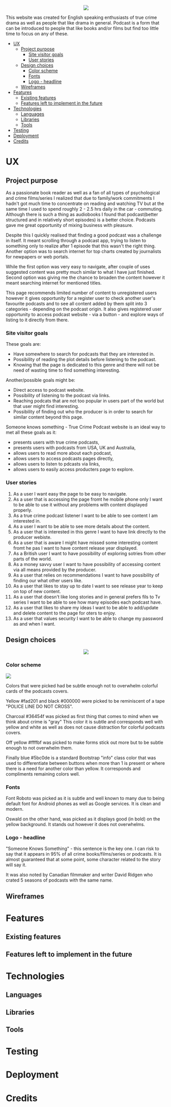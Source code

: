 <p align="center">
<img src="https://i.ibb.co/N27FgpP/logoand.png">
</p>

This website was created for English speaking enthusiasts of true crime drama as well as people that like drama in general. Podcast is a form that can be introduced to  people that like books and/or films but find too little time to focus on any of these.

- [UX](#ux)
  - [Project purpose](#project-purpose)
    - [Site visitor goals](#site-visitor-goals)
    - [User stories](#user-stories)
  - [Design choices](#design-choices)
    - [Color scheme](#color-scheme)
    - [Fonts](#fonts)
    - [Logo - headline](#logo---headline)
  - [Wireframes](#wireframes)
- [Features](#features)
  - [Existing features](#existing-features)
  - [Features left to implement in the future](#features-left-to-implement-in-the-future)
- [Technologies](#technologies)
  - [Languages](#languages)
  - [Libraries](#libraries)
  - [Tools](#tools)
- [Testing](#testing)
- [Deployment](#deployment)
- [Credits](#credits)
  
# UX

## Project purpose

As a passionate book reader as well as a fan of all types of psychological and crime films/series I realized that due to family/work commitments I hadn't got much  time to concentrate on reading and watching TV but at the same time I used to spend roughly 2 - 2.5 hrs daily in the car - commuting. Although there is such a thing as audiobooks I found that podcast(better structured and in relatively short episodes) is a better choice. Podcasts gave me great opportunity of mixing business with pleasure.

Despite this I quickly realised that finding a good podcast was a challenge in itself. It meant scrolling through a podcast app, trying to listen to something only to realize after 1 episode that this wasn't the right thing. Another option was to search internet for top charts created by journalists for newpapers or web portals.

While the first option was very easy to navigate, after couple of uses suggested content was pretty much similar to what I have just finished. Second option was giving me the chance to broaden the content however it meant searching internet for mentioned titles.

This page recommends limited number of content to unregistered users however it gives opportunity for a register user to check another user's favourite podcasts and to see all content added by them split into 3 categories - depending on the podcast origin. It also gives registered user opportunity to access podcast website - via a button - and explore ways of listing to it directly from there.

### Site visitor goals

These goals are:

- Have somewhere to search for podcasts that they are interested in.
- Possibility of reading the plot details before listening to the podcast.
- Knowing that the page is dedicated to this genre and there will not be need of wasting time to find something interesting.

Another/possible goals might be:

- Direct access to podcast website.
- Possibility of listening to the podcast via links.
- Reaching podcats that are not too popular in users part of the world but that user might find interesting.
- Possibility of finding out who the producer is in order to search for similar content beyond this page.

Someone knows something - True Crime Podcast website is an ideal way to met all these goals as it:

- presents users with true crime podcasts,
- presents users with podcasts from USA, UK and Australia,
- allows users to read more about each podcast,
- allows users to access podcasts pages directly,
- allows users to listen to pdcasts via links,
- allows users to easily access producters page to explore.

### User stories

1. As a user I want easy the page to be easy to navigate.
2. As a user that is accessing the page fromt he mobile phone only I want to be able to use it without any problems with content displayed properly.
3. As a true crime podcast listener I want to be able to see content I am interested in.
4. As a user I want to be able to see more details about the content.
5. As a user that is interested in this genre I want to have link directly to the producer webiste.
6. As a user that is aware I might have missed some interesting content fromt he pas I want to have content release year displayed.
7. As a British user I want to have possibility of exploring sotries from other parts of the world.
8. As a money savvy user I want to have possibility of accessing content via all means provided by the producer.
9. As a user that relies on recommendations I want to have possibility of finding our what other users like.
10. As a user that likes to stay up to date  I want to see release year to keep on top of new content.
11. As a user that doesn't like long stories and in general prefers fils to Tv series I want to be able to see how many episodes each podcast have.
12. As a user that likes to share my ideas I want to be able to add/update and delete content to the page for oters to enjoy.
13. As a user that values security I want to be able to change my password as and when I want.

## Design choices

<p align="center">
<img src="https://i.ibb.co/dp0bJ2v/multidevice.png">
</p>

### Color scheme

<img src="https://i.ibb.co/pddrtdn/palette.png">

Colors that were picked had be subtle enough not to overwhelm colorful cards of the podcasts covers.

Yellow #fad201 and black #000000 were picked to be reminiscent of a tape "POLICE LINE DO NOT CROSS".

Charcoal #36454f was picked as first thing that comes to mind when we think about crime is "gray" This color it is subtle and corresponds well with yellow and white as well as does not cause distraction for colorful podcasts covers.

Off yellow #ffffbf was picked to make forms stick out more but to be subtle enough to not overwhelm them.

Finally blue #5bc0de is a standard Bootstrap "info" class color that was used to differentiate between buttons when more than 1 is present or where there is a need for another color than yellow. It corresponds and compliments remaining colors well.

### Fonts

Font Roboto was picked as it is subtle and well known to many due to being default font for Android phones as well as Google services. It is clean and modern.

Oswald on the other hand, was picked as it displays good (in bold) on the yellow background. It stands out however it does not overwhelms.

### Logo - headline

"Someone Knows Something" - this sentence is the key one. I can risk to say that it appears in 95% of all crime books/films/series or podcasts. It is almost guaranteed that at some point, some character  related to the story will say it.

It was also noted by Canadian filmmaker and writer David Ridgen who crated 5 seasons of podcasts with the same name.

## Wireframes

# Features

## Existing features

## Features left to implement in the future

# Technologies

## Languages

## Libraries

## Tools

# Testing

# Deployment

# Credits
